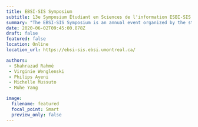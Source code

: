 ```yaml
---
title: EBSI-SIS Symposium
subtitle: 13e Symposium Étudiant en Sciences de l'information ESBI-SIS / 13th EBSI-SIS Student Symposium in Information Studies 
summary: "The EBSI-SIS Symposium is an annual event organized by the student of the École de bibliothéconomie et des sciences de l'information (Université de Montréal) and the School of Information Studies (McGill University)"
date: 2020-06-02T09:45:00.878Z
draft: false
featured: false
location: Online
location_url: https://ebsi-sis.ebsi.umontreal.ca/

authors:
 - Shahrazad Rahmé
 - Virginie Wenglenski
 - Philips Ayeni
 - Michelle Mussuto
 - Muhe Yang

image:
  filename: featured
  focal_point: Smart
  preview_only: false
---
```

